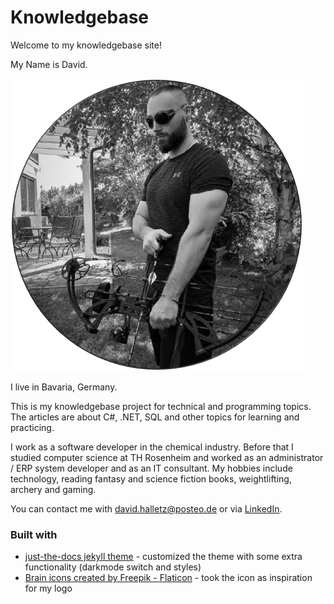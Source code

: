 # Knowledgebase

Welcome to my knowledgebase site!

My Name is David.

![David](/assets/images/David_Halletz.png)

I live in Bavaria, Germany.

This is my knowledgebase project for technical and programming topics. The articles are about C#, .NET, SQL and other topics for learning and practicing.

I work as a software developer in the chemical industry. Before that I studied computer science at TH Rosenheim and worked as an administrator / ERP system developer and as an IT consultant. 
My hobbies include technology, reading fantasy and science fiction books, weightlifting, archery and gaming.

You can contact me with [david.halletz@posteo.de](mail-to:david.halletz@posteo.de) or via [LinkedIn](https://www.linkedin.com/in/david-halletz/).

### Built with

* [just-the-docs jekyll theme](https://github.com/just-the-docs/just-the-docs) - customized the theme with some extra functionality (darkmode switch and styles)
* [Brain icons created by Freepik - Flaticon](https://www.flaticon.com/free-icon/brain_3483127?related_id=3483128) - took the icon as inspiration for my logo
